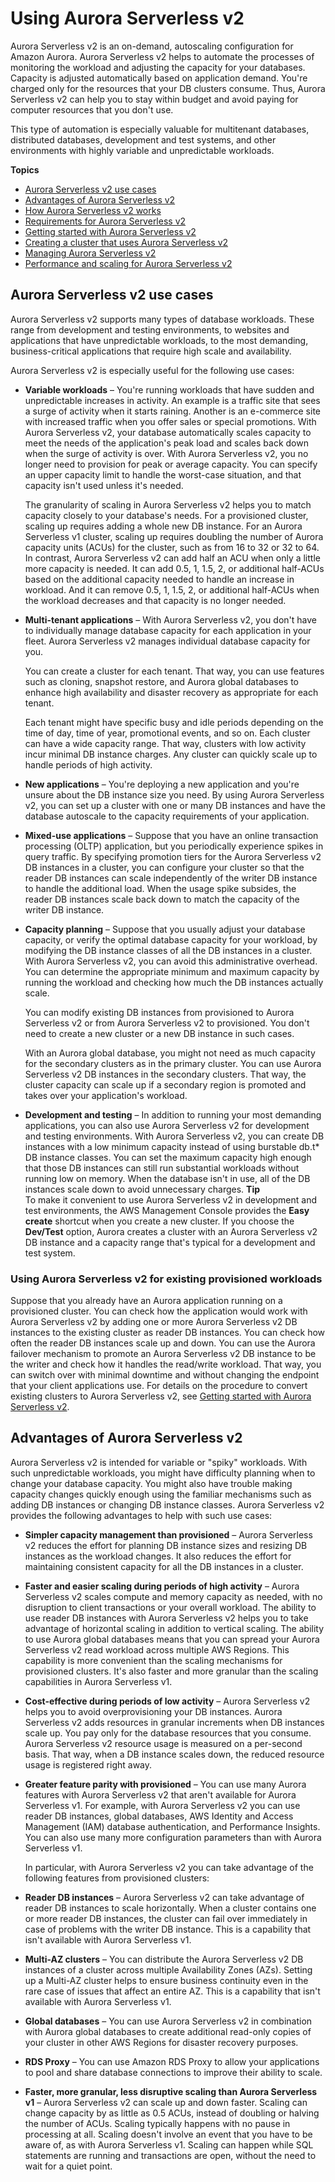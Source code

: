 # Using Aurora Serverless v2<a name="aurora-serverless-v2"></a><a name="serverless_v2"></a>

 Aurora Serverless v2 is an on\-demand, autoscaling configuration for Amazon Aurora\. Aurora Serverless v2 helps to automate the processes of monitoring the workload and adjusting the capacity for your databases\. Capacity is adjusted automatically based on application demand\. You're charged only for the resources that your DB clusters consume\. Thus, Aurora Serverless v2 can help you to stay within budget and avoid paying for computer resources that you don't use\. 

 This type of automation is especially valuable for multitenant databases, distributed databases, development and test systems, and other environments with highly variable and unpredictable workloads\. 

**Topics**
+ [Aurora Serverless v2 use cases](#aurora-serverless-v2.use-cases)
+ [Advantages of Aurora Serverless v2](#aurora-serverless-v2.advantages)
+ [How Aurora Serverless v2 works](aurora-serverless-v2.how-it-works.md)
+ [Requirements for Aurora Serverless v2](aurora-serverless-v2.requirements.md)
+ [Getting started with Aurora Serverless v2](aurora-serverless-v2.upgrade.md)
+ [Creating a cluster that uses Aurora Serverless v2](aurora-serverless-v2.create-cluster.md)
+ [Managing Aurora Serverless v2](aurora-serverless-v2-administration.md)
+ [Performance and scaling for Aurora Serverless v2](aurora-serverless-v2.setting-capacity.md)

## Aurora Serverless v2 use cases<a name="aurora-serverless-v2.use-cases"></a>

Aurora Serverless v2 supports many types of database workloads\. These range from development and testing environments, to websites and applications that have unpredictable workloads, to the most demanding, business\-critical applications that require high scale and availability\.

Aurora Serverless v2 is especially useful for the following use cases:
+  **Variable workloads** – You're running workloads that have sudden and unpredictable increases in activity\. An example is a traffic site that sees a surge of activity when it starts raining\. Another is an e\-commerce site with increased traffic when you offer sales or special promotions\. With Aurora Serverless v2, your database automatically scales capacity to meet the needs of the application's peak load and scales back down when the surge of activity is over\. With Aurora Serverless v2, you no longer need to provision for peak or average capacity\. You can specify an upper capacity limit to handle the worst\-case situation, and that capacity isn't used unless it's needed\. 

   The granularity of scaling in Aurora Serverless v2 helps you to match capacity closely to your database's needs\. For a provisioned cluster, scaling up requires adding a whole new DB instance\. For an Aurora Serverless v1 cluster, scaling up requires doubling the number of Aurora capacity units \(ACUs\) for the cluster, such as from 16 to 32 or 32 to 64\. In contrast, Aurora Serverless v2 can add half an ACU when only a little more capacity is needed\. It can add 0\.5, 1, 1\.5, 2, or additional half\-ACUs based on the additional capacity needed to handle an increase in workload\. And it can remove 0\.5, 1, 1\.5, 2, or additional half\-ACUs when the workload decreases and that capacity is no longer needed\. 
+  **Multi\-tenant applications** – With Aurora Serverless v2, you don't have to individually manage database capacity for each application in your fleet\. Aurora Serverless v2 manages individual database capacity for you\. 

   You can create a cluster for each tenant\. That way, you can use features such as cloning, snapshot restore, and Aurora global databases to enhance high availability and disaster recovery as appropriate for each tenant\. 

   Each tenant might have specific busy and idle periods depending on the time of day, time of year, promotional events, and so on\. Each cluster can have a wide capacity range\. That way, clusters with low activity incur minimal DB instance charges\. Any cluster can quickly scale up to handle periods of high activity\. 
+  **New applications** – You're deploying a new application and you're unsure about the DB instance size you need\. By using Aurora Serverless v2, you can set up a cluster with one or many DB instances and have the database autoscale to the capacity requirements of your application\. 
+  **Mixed\-use applications** – Suppose that you have an online transaction processing \(OLTP\) application, but you periodically experience spikes in query traffic\. By specifying promotion tiers for the Aurora Serverless v2 DB instances in a cluster, you can configure your cluster so that the reader DB instances can scale independently of the writer DB instance to handle the additional load\. When the usage spike subsides, the reader DB instances scale back down to match the capacity of the writer DB instance\. 
+  **Capacity planning** – Suppose that you usually adjust your database capacity, or verify the optimal database capacity for your workload, by modifying the DB instance classes of all the DB instances in a cluster\. With Aurora Serverless v2, you can avoid this administrative overhead\. You can determine the appropriate minimum and maximum capacity by running the workload and checking how much the DB instances actually scale\. 

   You can modify existing DB instances from provisioned to Aurora Serverless v2 or from Aurora Serverless v2 to provisioned\. You don't need to create a new cluster or a new DB instance in such cases\. 

   With an Aurora global database, you might not need as much capacity for the secondary clusters as in the primary cluster\. You can use Aurora Serverless v2 DB instances in the secondary clusters\. That way, the cluster capacity can scale up if a secondary region is promoted and takes over your application's workload\. 
+ **Development and testing** – In addition to running your most demanding applications, you can also use Aurora Serverless v2 for development and testing environments\. With Aurora Serverless v2, you can create DB instances with a low minimum capacity instead of using burstable db\.t\* DB instance classes\. You can set the maximum capacity high enough that those DB instances can still run substantial workloads without running low on memory\. When the database isn't in use, all of the DB instances scale down to avoid unnecessary charges\.
**Tip**  
 To make it convenient to use Aurora Serverless v2 in development and test environments, the AWS Management Console provides the **Easy create** shortcut when you create a new cluster\. If you choose the **Dev/Test** option, Aurora creates a cluster with an Aurora Serverless v2 DB instance and a capacity range that's typical for a development and test system\. 

### Using Aurora Serverless v2 for existing provisioned workloads<a name="aurora-serverless-v2.use-cases.converting"></a>

 Suppose that you already have an Aurora application running on a provisioned cluster\. You can check how the application would work with Aurora Serverless v2 by adding one or more Aurora Serverless v2 DB instances to the existing cluster as reader DB instances\. You can check how often the reader DB instances scale up and down\. You can use the Aurora failover mechanism to promote an Aurora Serverless v2 DB instance to be the writer and check how it handles the read/write workload\. That way, you can switch over with minimal downtime and without changing the endpoint that your client applications use\. For details on the procedure to convert existing clusters to Aurora Serverless v2, see [Getting started with Aurora Serverless v2](aurora-serverless-v2.upgrade.md)\. 

## Advantages of Aurora Serverless v2<a name="aurora-serverless-v2.advantages"></a>

 Aurora Serverless v2 is intended for variable or "spiky" workloads\. With such unpredictable workloads, you might have difficulty planning when to change your database capacity\. You might also have trouble making capacity changes quickly enough using the familiar mechanisms such as adding DB instances or changing DB instance classes\. Aurora Serverless v2 provides the following advantages to help with such use cases: 
+  **Simpler capacity management than provisioned** – Aurora Serverless v2 reduces the effort for planning DB instance sizes and resizing DB instances as the workload changes\. It also reduces the effort for maintaining consistent capacity for all the DB instances in a cluster\. 
+  **Faster and easier scaling during periods of high activity** – Aurora Serverless v2 scales compute and memory capacity as needed, with no disruption to client transactions or your overall workload\. The ability to use reader DB instances with Aurora Serverless v2 helps you to take advantage of horizontal scaling in addition to vertical scaling\. The ability to use Aurora global databases means that you can spread your Aurora Serverless v2 read workload across multiple AWS Regions\. This capability is more convenient than the scaling mechanisms for provisioned clusters\. It's also faster and more granular than the scaling capabilities in Aurora Serverless v1\. 
+  **Cost\-effective during periods of low activity** – Aurora Serverless v2 helps you to avoid overprovisioning your DB instances\. Aurora Serverless v2 adds resources in granular increments when DB instances scale up\. You pay only for the database resources that you consume\. Aurora Serverless v2 resource usage is measured on a per\-second basis\. That way, when a DB instance scales down, the reduced resource usage is registered right away\. 
+  **Greater feature parity with provisioned** – You can use many Aurora features with Aurora Serverless v2 that aren't available for Aurora Serverless v1\. For example, with Aurora Serverless v2 you can use reader DB instances, global databases, AWS Identity and Access Management \(IAM\) database authentication, and Performance Insights\. You can also use many more configuration parameters than with Aurora Serverless v1\. 

   In particular, with Aurora Serverless v2 you can take advantage of the following features from provisioned clusters: 
  + **Reader DB instances** – Aurora Serverless v2 can take advantage of reader DB instances to scale horizontally\. When a cluster contains one or more reader DB instances, the cluster can fail over immediately in case of problems with the writer DB instance\. This is a capability that isn't available with Aurora Serverless v1\.
  +  **Multi\-AZ clusters** – You can distribute the Aurora Serverless v2 DB instances of a cluster across multiple Availability Zones \(AZs\)\. Setting up a Multi\-AZ cluster helps to ensure business continuity even in the rare case of issues that affect an entire AZ\. This is a capability that isn't available with Aurora Serverless v1\.
  + **Global databases** – You can use Aurora Serverless v2 in combination with Aurora global databases to create additional read\-only copies of your cluster in other AWS Regions for disaster recovery purposes\.
  + **RDS Proxy** – You can use Amazon RDS Proxy to allow your applications to pool and share database connections to improve their ability to scale\.
+  **Faster, more granular, less disruptive scaling than Aurora Serverless v1** – Aurora Serverless v2 can scale up and down faster\. Scaling can change capacity by as little as 0\.5 ACUs, instead of doubling or halving the number of ACUs\. Scaling typically happens with no pause in processing at all\. Scaling doesn't involve an event that you have to be aware of, as with Aurora Serverless v1\. Scaling can happen while SQL statements are running and transactions are open, without the need to wait for a quiet point\. 